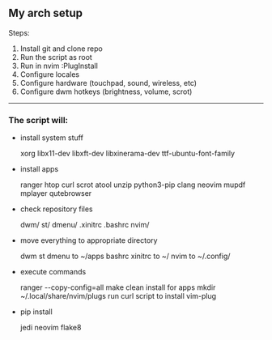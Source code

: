 ## My arch setup

Steps:

1. Install git and clone repo
2. Run the script as root
3. Run in nvim :PlugInstall
4. Configure locales
5. Configure hardware (touchpad, sound, wireless, etc)
6. Configure dwm hotkeys (brightness, volume, scrot)

---

### The script will:
* install system stuff

    xorg libx11-dev libxft-dev libxinerama-dev ttf-ubuntu-font-family

* install apps

    ranger htop curl scrot atool unzip python3-pip clang neovim
    mupdf mplayer qutebrowser

* check repository files

    dwm/ st/ dmenu/ .xinitrc .bashrc nvim/

* move everything to appropriate directory

    dwm st dmenu to ~/apps
    bashrc xinitrc to ~/
    nvim to ~/.config/

* execute commands

    ranger --copy-config=all
    make clean install for apps
    mkdir ~/.local/share/nvim/plugs
    run curl script to install vim-plug

* pip install

    jedi neovim flake8
